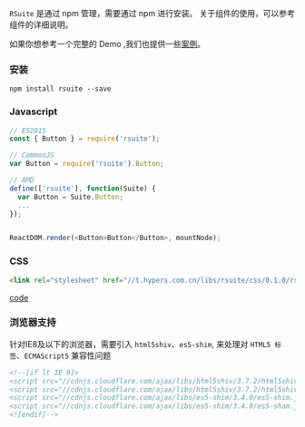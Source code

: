 `RSuite` 是通过 npm 管理，需要通过 npm 进行安装。
关于组件的使用，可以参考组件的详细说明。

如果你想参考一个完整的 Demo ,我们也提供一些[案例](https://github.com/rsuite/rsuite/tree/master/examples/)。

### 安装

```
npm install rsuite --save
```


### Javascript

```js
// ES2015
const { Button } = require('rsuite');

// CommonJS
var Button = require('rsuite').Button;

// AMD
define(['rsuite'], function(Suite) {
  var Button = Suite.Button;
  ...
});


ReactDOM.render(<Button>Button</Button>, mountNode);
```

### CSS
```html
<link rel="stylesheet" href="//t.hypers.com.cn/libs/rsuite/css/0.1.0/rsuite.min.css">
```
[code](https://github.com/rsuite/rsuite-theme)

### 浏览器支持

针对IE8及以下的浏览器，需要引入 `html5shiv`、`es5-shim`, 来处理对 `HTML5 标签`、`ECMAScript5` 兼容性问题

```html
<!--[if lt IE 9]>
<script src="//cdnjs.cloudflare.com/ajax/libs/html5shiv/3.7.2/html5shiv.min.js"></script>
<script src="//cdnjs.cloudflare.com/ajax/libs/html5shiv/3.7.2/html5shiv-printshiv.min.js"></script>
<script src="//cdnjs.cloudflare.com/ajax/libs/es5-shim/3.4.0/es5-shim.js"></script>
<script src="//cdnjs.cloudflare.com/ajax/libs/es5-shim/3.4.0/es5-sham.js"></script>
<![endif]-->
```
